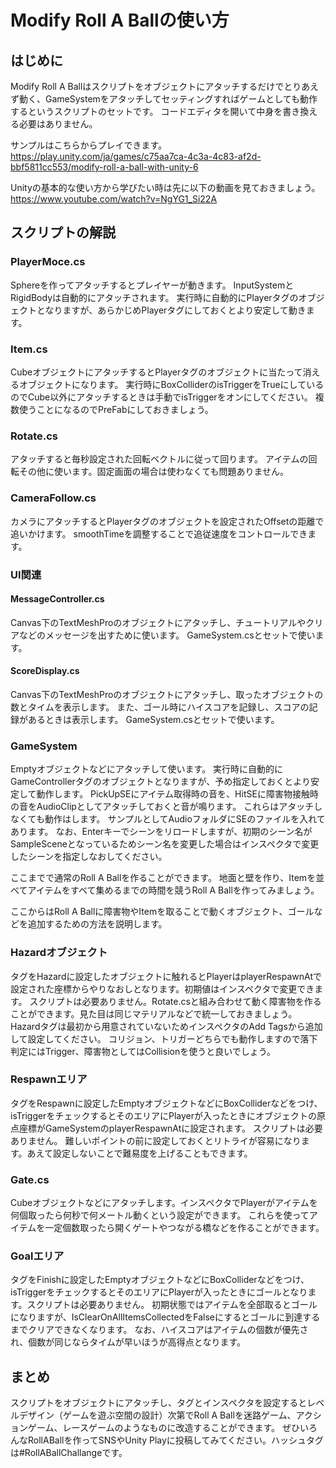 # Modify Roll A Ballの使い方
## はじめに
Modify Roll A Ballはスクリプトをオブジェクトにアタッチするだけでとりあえず動く、GameSystemをアタッチしてセッティングすればゲームとしても動作するというスクリプトのセットです。
コードエディタを開いて中身を書き換える必要はありません。

サンプルはこちらからプレイできます。
https://play.unity.com/ja/games/c75aa7ca-4c3a-4c83-af2d-bbf5811cc553/modify-roll-a-ball-with-unity-6

Unityの基本的な使い方から学びたい時は先に以下の動画を見ておきましょう。
https://www.youtube.com/watch?v=NgYG1_Si22A

## スクリプトの解説
### PlayerMoce.cs
Sphereを作ってアタッチするとプレイヤーが動きます。
InputSystemとRigidBodyは自動的にアタッチされます。
実行時に自動的にPlayerタグのオブジェクトとなりますが、あらかじめPlayerタグにしておくとより安定して動きます。

### Item.cs
CubeオブジェクトにアタッチするとPlayerタグのオブジェクトに当たって消えるオブジェクトになります。
実行時にBoxColliderのisTriggerをTrueにしているのでCube以外にアタッチするときは手動でisTriggerをオンにしてください。
複数使うことになるのでPreFabにしておきましょう。

### Rotate.cs
アタッチすると毎秒設定された回転ベクトルに従って回ります。
アイテムの回転その他に使います。固定画面の場合は使わなくても問題ありません。

### CameraFollow.cs
カメラにアタッチするとPlayerタグのオブジェクトを設定されたOffsetの距離で追いかけます。
smoothTimeを調整することで追従速度をコントロールできます。

### UI関連

#### MessageController.cs
Canvas下のTextMeshProのオブジェクトにアタッチし、チュートリアルやクリアなどのメッセージを出すために使います。
GameSystem.csとセットで使います。

#### ScoreDisplay.cs
Canvas下のTextMeshProのオブジェクトにアタッチし、取ったオブジェクトの数とタイムを表示します。
また、ゴール時にハイスコアを記録し、スコアの記録があるときは表示します。
GameSystem.csとセットで使います。

### GameSystem
Emptyオブジェクトなどにアタッチして使います。
実行時に自動的にGameControllerタグのオブジェクトとなりますが、予め指定しておくとより安定して動作します。
PickUpSEにアイテム取得時の音を、HitSEに障害物接触時の音をAudioClipとしてアタッチしておくと音が鳴ります。
これらはアタッチしなくても動作はします。
サンプルとしてAudioフォルダにSEのファイルを入れてあります。
なお、Enterキーでシーンをリロードしますが、初期のシーン名がSampleSceneとなっているためシーン名を変更した場合はインスペクタで変更したシーンを指定しなおしてください。

ここまでで通常のRoll A Ballを作ることができます。
地面と壁を作り、Itemを並べてアイテムをすべて集めるまでの時間を競うRoll A Ballを作ってみましょう。

ここからはRoll A Ballに障害物やItemを取ることで動くオブジェクト、ゴールなどを追加するための方法を説明します。

### Hazardオブジェクト
タグをHazardに設定したオブジェクトに触れるとPlayerはplayerRespawnAtで設定された座標からやりなおしとなります。初期値はインスペクタで変更できます。
スクリプトは必要ありません。Rotate.csと組み合わせて動く障害物を作ることができます。見た目は同じマテリアルなどで統一しておきましょう。
Hazardタグは最初から用意されていないためインスペクタのAdd Tagsから追加して設定してください。
コリジョン、トリガーどちらでも動作しますので落下判定にはTrigger、障害物としてはCollisionを使うと良いでしょう。

### Respawnエリア
タグをRespawnに設定したEmptyオブジェクトなどにBoxColliderなどをつけ、isTriggerをチェックするとそのエリアにPlayerが入ったときにオブジェクトの原点座標がGameSystemのplayerRespawnAtに設定されます。
スクリプトは必要ありません。
難しいポイントの前に設定しておくとリトライが容易になります。あえて設定しないことで難易度を上げることもできます。

### Gate.cs
Cubeオブジェクトなどにアタッチします。インスペクタでPlayerがアイテムを何個取ったら何秒で何メートル動くという設定ができます。
これらを使ってアイテムを一定個数取ったら開くゲートやつながる橋などを作ることができます。

### Goalエリア
タグをFinishに設定したEmptyオブジェクトなどにBoxColliderなどをつけ、isTriggerをチェックするとそのエリアにPlayerが入ったときにゴールとなります。スクリプトは必要ありません。
初期状態ではアイテムを全部取るとゴールになりますが、IsClearOnAllItemsCollectedをFalseにするとゴールに到達するまでクリアできなくなります。
なお、ハイスコアはアイテムの個数が優先され、個数が同じならタイムが早いほうが高得点となります。

## まとめ
スクリプトをオブジェクトにアタッチし、タグとインスペクタを設定するとレベルデザイン（ゲームを遊ぶ空間の設計）次第でRoll A Ballを迷路ゲーム、アクションゲーム、レースゲームのようなものに改造することができます。
ぜひいろんなRollABallを作ってSNSやUnity Playに投稿してみてください。ハッシュタグは#RollABallChallangeです。

